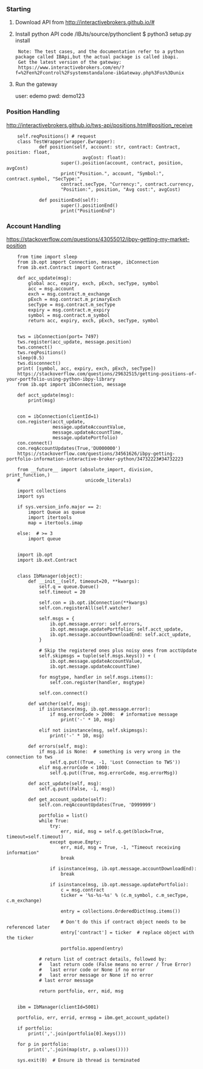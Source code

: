 ### Starting

1. Download API from http://interactivebrokers.github.io/#
2. Install python API code /IBJts/source/pythonclient $ python3 setup.py install

        Note: The test cases, and the documentation refer to a python package called IBApi,but the actual package is called ibapi.
        Get the latest version of the gateway:
        https://www.interactivebrokers.com/en/?f=%2Fen%2Fcontrol%2Fsystemstandalone-ibGateway.php%3Fos%3Dunix
    
3. Run the gateway
    
    user: edemo
    pwd: demo123

### Position Handling 

http://interactivebrokers.github.io/tws-api/positions.html#position_receive

        self.reqPositions() # request
        class TestWrapper(wrapper.Ewrapper):
                def position(self, account: str, contract: Contract, position: float,
                                avgCost: float):
                        super().position(account, contract, position, avgCost)
                        print("Position.", account, "Symbol:", contract.symbol, "SecType:",
                        contract.secType, "Currency:", contract.currency,
                        "Position:", position, "Avg cost:", avgCost)

                def positionEnd(self):
                        super().positionEnd()
                        print("PositionEnd")

### Account Handling

https://stackoverflow.com/questions/43055012/ibpy-getting-my-market-position

        from time import sleep
        from ib.opt import Connection, message, ibConnection
        from ib.ext.Contract import Contract

        def acc_update(msg):
            global acc, expiry, exch, pExch, secType, symbol
            acc = msg.account
            exch = msg.contract.m_exchange
            pExch = msg.contract.m_primaryExch
            secType = msg.contract.m_secType
            expiry = msg.contract.m_expiry
            symbol = msg.contract.m_symbol
            return acc, expiry, exch, pExch, secType, symbol


        tws = ibConnection(port= 7497)
        tws.register(acc_update, message.position) 
        tws.connect()
        tws.reqPositions()
        sleep(0.5)
        tws.disconnect()
        print( [symbol, acc, expiry, exch, pExch, secType])
        https://stackoverflow.com/questions/29632515/getting-positions-of-your-portfolio-using-python-ibpy-library
        from ib.opt import ibConnection, message

        def acct_update(msg):
            print(msg)


        con = ibConnection(clientId=1)
        con.register(acct_update,
                     message.updateAccountValue,
                     message.updateAccountTime,
                     message.updatePortfolio)
        con.connect()
        con.reqAccountUpdates(True,'DU000000')
        https://stackoverflow.com/questions/34561626/ibpy-getting-portfolio-information-interactive-broker-python/34732223#34732223

        from __future__ import (absolute_import, division, print_function,)
        #                        unicode_literals)

        import collections
        import sys

        if sys.version_info.major == 2:
            import Queue as queue
            import itertools
            map = itertools.imap

        else:  # >= 3
            import queue


        import ib.opt
        import ib.ext.Contract


        class IbManager(object):
            def __init__(self, timeout=20, **kwargs):
                self.q = queue.Queue()
                self.timeout = 20

                self.con = ib.opt.ibConnection(**kwargs)
                self.con.registerAll(self.watcher)

                self.msgs = {
                    ib.opt.message.error: self.errors,
                    ib.opt.message.updatePortfolio: self.acct_update,
                    ib.opt.message.accountDownloadEnd: self.acct_update,
                }

                # Skip the registered ones plus noisy ones from acctUpdate
                self.skipmsgs = tuple(self.msgs.keys()) + (
                    ib.opt.message.updateAccountValue,
                    ib.opt.message.updateAccountTime)

                for msgtype, handler in self.msgs.items():
                    self.con.register(handler, msgtype)

                self.con.connect()

            def watcher(self, msg):
                if isinstance(msg, ib.opt.message.error):
                    if msg.errorCode > 2000:  # informative message
                        print('-' * 10, msg)

                elif not isinstance(msg, self.skipmsgs):
                    print('-' * 10, msg)

            def errors(self, msg):
                if msg.id is None:  # something is very wrong in the connection to tws
                    self.q.put((True, -1, 'Lost Connection to TWS'))
                elif msg.errorCode < 1000:
                    self.q.put((True, msg.errorCode, msg.errorMsg))

            def acct_update(self, msg):
                self.q.put((False, -1, msg))

            def get_account_update(self):
                self.con.reqAccountUpdates(True, 'D999999')

                portfolio = list()
                while True:
                    try:
                        err, mid, msg = self.q.get(block=True, timeout=self.timeout)
                    except queue.Empty:
                        err, mid, msg = True, -1, "Timeout receiving information"
                        break

                    if isinstance(msg, ib.opt.message.accountDownloadEnd):
                        break

                    if isinstance(msg, ib.opt.message.updatePortfolio):
                        c = msg.contract
                        ticker = '%s-%s-%s' % (c.m_symbol, c.m_secType, c.m_exchange)

                        entry = collections.OrderedDict(msg.items())

                        # Don't do this if contract object needs to be referenced later
                        entry['contract'] = ticker  # replace object with the ticker

                        portfolio.append(entry)

                # return list of contract details, followed by:
                #   last return code (False means no error / True Error)
                #   last error code or None if no error
                #   last error message or None if no error
                # last error message

                return portfolio, err, mid, msg


        ibm = IbManager(clientId=5001)

        portfolio, err, errid, errmsg = ibm.get_account_update()

        if portfolio:
            print(','.join(portfolio[0].keys()))

        for p in portfolio:
            print(','.join(map(str, p.values())))

        sys.exit(0)  # Ensure ib thread is terminated
